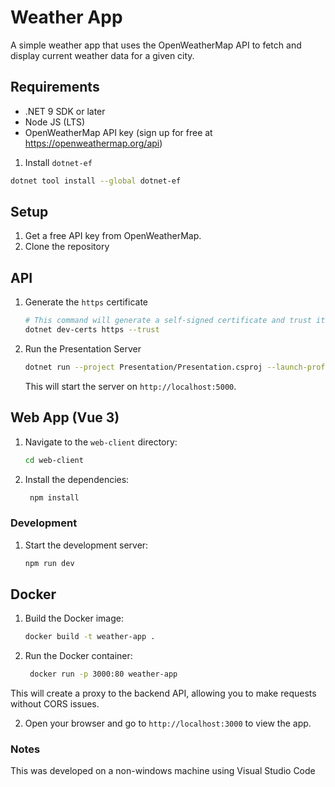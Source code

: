 # Weather App

A simple weather app that uses the OpenWeatherMap API to fetch and display current weather data for a given city.

## Requirements

- .NET 9 SDK or later
- Node JS (LTS)
- OpenWeatherMap API key (sign up for free at https://openweathermap.org/api)

1. Install `dotnet-ef`
```bash
dotnet tool install --global dotnet-ef
```

## Setup

1. Get a free API key from OpenWeatherMap.
2. Clone the repository

## API

1. Generate the `https` certificate
   ```bash
   # This command will generate a self-signed certificate and trust it on your machine
   dotnet dev-certs https --trust
   ```

2. Run the Presentation Server
    ```bash
    dotnet run --project Presentation/Presentation.csproj --launch-profile https  
    ```
    This will start the server on `http://localhost:5000`.

## Web App (Vue 3)

1. Navigate to the `web-client` directory:
   ```bash
   cd web-client
   ```
2. Install the dependencies:
   ```bash
    npm install
    ```

### Development

1. Start the development server:
   ```bash
   npm run dev
   ```
   
## Docker

1. Build the Docker image:
   ```bash
   docker build -t weather-app .
   ```
   
2. Run the Docker container:
   ```bash
    docker run -p 3000:80 weather-app
    ```
   

   
This will create a proxy to the backend API, allowing you to make requests without CORS issues.

2. Open your browser and go to `http://localhost:3000` to view the app.


### Notes

This was developed on a non-windows machine using Visual Studio Code